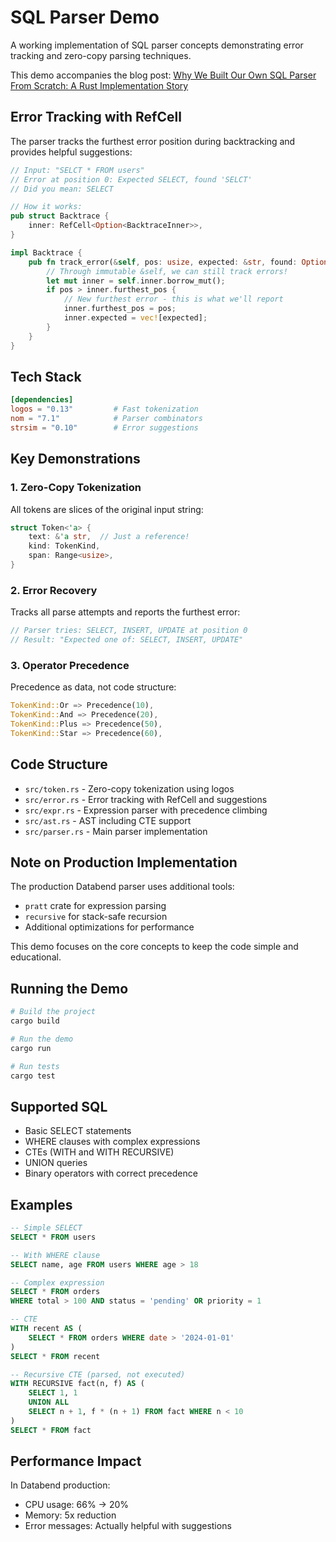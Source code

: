 # SQL Parser Demo

A working implementation of SQL parser concepts demonstrating error tracking and zero-copy parsing techniques. 

This demo accompanies the blog post: [Why We Built Our Own SQL Parser From Scratch: A Rust Implementation Story](../blog_post.md)

## Error Tracking with RefCell

The parser tracks the furthest error position during backtracking and provides helpful suggestions:

```rust
// Input: "SELCT * FROM users"
// Error at position 0: Expected SELECT, found 'SELCT'
// Did you mean: SELECT

// How it works:
pub struct Backtrace {
    inner: RefCell<Option<BacktraceInner>>,
}

impl Backtrace {
    pub fn track_error(&self, pos: usize, expected: &str, found: Option<&str>, input: &str) {
        // Through immutable &self, we can still track errors!
        let mut inner = self.inner.borrow_mut();
        if pos > inner.furthest_pos {
            // New furthest error - this is what we'll report
            inner.furthest_pos = pos;
            inner.expected = vec![expected];
        }
    }
}
```

## Tech Stack

```toml
[dependencies]
logos = "0.13"         # Fast tokenization
nom = "7.1"            # Parser combinators
strsim = "0.10"        # Error suggestions
```

## Key Demonstrations

### 1. Zero-Copy Tokenization
All tokens are slices of the original input string:
```rust
struct Token<'a> {
    text: &'a str,  // Just a reference!
    kind: TokenKind,
    span: Range<usize>,
}
```

### 2. Error Recovery
Tracks all parse attempts and reports the furthest error:
```rust
// Parser tries: SELECT, INSERT, UPDATE at position 0
// Result: "Expected one of: SELECT, INSERT, UPDATE"
```

### 3. Operator Precedence
Precedence as data, not code structure:
```rust
TokenKind::Or => Precedence(10),
TokenKind::And => Precedence(20),
TokenKind::Plus => Precedence(50),
TokenKind::Star => Precedence(60),
```


## Code Structure

- `src/token.rs` - Zero-copy tokenization using logos
- `src/error.rs` - Error tracking with RefCell and suggestions
- `src/expr.rs` - Expression parser with precedence climbing
- `src/ast.rs` - AST including CTE support
- `src/parser.rs` - Main parser implementation

## Note on Production Implementation

The production Databend parser uses additional tools:
- `pratt` crate for expression parsing  
- `recursive` for stack-safe recursion
- Additional optimizations for performance

This demo focuses on the core concepts to keep the code simple and educational.

## Running the Demo

```bash
# Build the project
cargo build

# Run the demo
cargo run

# Run tests
cargo test
```


## Supported SQL

- Basic SELECT statements
- WHERE clauses with complex expressions
- CTEs (WITH and WITH RECURSIVE)
- UNION queries
- Binary operators with correct precedence

## Examples

```sql
-- Simple SELECT
SELECT * FROM users

-- With WHERE clause
SELECT name, age FROM users WHERE age > 18

-- Complex expression
SELECT * FROM orders 
WHERE total > 100 AND status = 'pending' OR priority = 1

-- CTE
WITH recent AS (
    SELECT * FROM orders WHERE date > '2024-01-01'
) 
SELECT * FROM recent

-- Recursive CTE (parsed, not executed)
WITH RECURSIVE fact(n, f) AS (
    SELECT 1, 1
    UNION ALL
    SELECT n + 1, f * (n + 1) FROM fact WHERE n < 10
)
SELECT * FROM fact
```

## Performance Impact

In Databend production:
- CPU usage: 66% → 20%
- Memory: 5x reduction
- Error messages: Actually helpful with suggestions